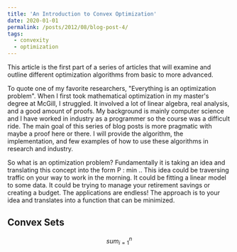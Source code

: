 ```yaml
---
title: 'An Introduction to Convex Optimization'
date: 2020-01-01
permalink: /posts/2012/08/blog-post-4/
tags:
  - convexity
  - optimization
---
```


This article is the first part of a series of articles that will examine and outline 
different optimization algorithms from basic to more advanced. 

To quote one of my favorite researchers, "Everything is an optimization problem". When I 
first took mathematical optimization in my master's degree at McGill, I struggled. 
It involved a lot of linear algebra, real analysis, and a good amount of proofs. My background
is mainly computer science and I have worked in industry as a programmer so the course was 
a difficult ride. The main goal of this series of blog posts is more pragmatic with maybe a 
proof here or there. I will provide the algorithm, the implementation, and few examples of 
how to use these algorithms in research and industry.

So what is an optimization problem? Fundamentally it is taking an idea and translating this 
concept into the form P : min .. This idea could be traversing traffic on your way to work in
the morning. It could be fitting a linear model to some data. It could be trying to manage 
your retirement savings or creating a budget. The applications are endless! 
The approach is to your idea and translates into a function that can be minimized.
 
## Convex Sets

$$sum_{i=1}^n$$
